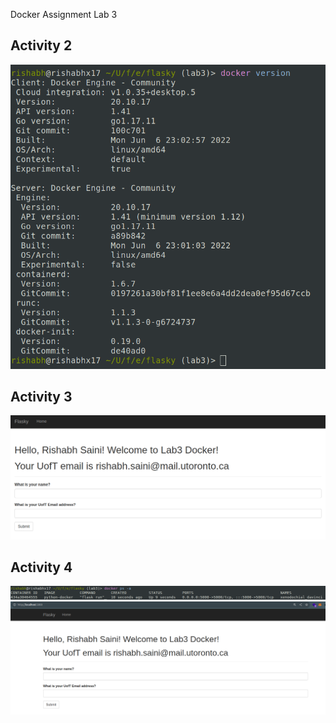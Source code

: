 Docker Assignment Lab 3

## Activity 2
![Activity 2 Screenshot](./imgs/a2.png?raw=true "Activity 2 Screenshot")

## Activity 3
![Activity 3 Screenshot](./imgs/a3.png?raw=true "Activity 3 Screenshot")

## Activity 4
![Activity 4 Screenshot](./imgs/a41.png?raw=true "Activity 4 Screenshot")
![Activity 4 Screenshot](./imgs/a42.png?raw=true "Activity 4 Screenshot")
